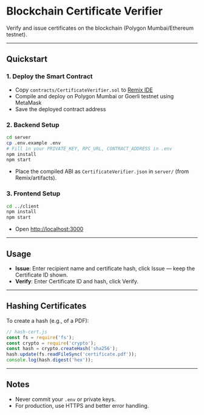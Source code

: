 # Blockchain Certificate Verifier

Verify and issue certificates on the blockchain (Polygon Mumbai/Ethereum testnet).

---

## Quickstart

### 1. Deploy the Smart Contract

- Copy `contracts/CertificateVerifier.sol` to [Remix IDE](https://remix.ethereum.org/)
- Compile and deploy on Polygon Mumbai or Goerli testnet using MetaMask
- Save the deployed contract address

### 2. Backend Setup

```bash
cd server
cp .env.example .env
# Fill in your PRIVATE_KEY, RPC_URL, CONTRACT_ADDRESS in .env
npm install
npm start
```

- Place the compiled ABI as `CertificateVerifier.json` in `server/` (from Remix/artifacts).

### 3. Frontend Setup

```bash
cd ../client
npm install
npm start
```

- Open [http://localhost:3000](http://localhost:3000)

---

## Usage

- **Issue**: Enter recipient name and certificate hash, click Issue — keep the Certificate ID shown.
- **Verify**: Enter Certificate ID and hash, click Verify.

---

## Hashing Certificates

To create a hash (e.g., of a PDF):

```js
// hash-cert.js
const fs = require('fs');
const crypto = require('crypto');
const hash = crypto.createHash('sha256');
hash.update(fs.readFileSync('certificate.pdf'));
console.log(hash.digest('hex'));
```

---

## Notes

- Never commit your `.env` or private keys.
- For production, use HTTPS and better error handling.
